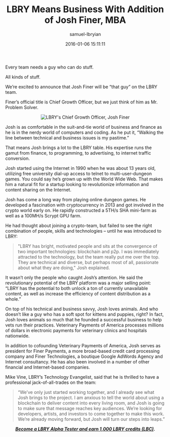 ﻿---
author: samuel-lbryian
title: LBRY Means Business With Addition of Josh Finer, MBA
date: '2016-01-06 15:11:11'
---

Every team needs a guy who can do stuff.

All kinds of stuff.

We’re excited to announce that Josh Finer will be “that guy” on the LBRY team.

Finer’s official title is Chief Growth Officer, but we just think of him as Mr. Problem Solver.

<p style="text-align: center;"><img src="https://i.imgur.com/EJxY422.jpg" alt="LBRY's Chief Growth Officer, Josh Finer"></p>

Josh is as comfortable in the suit-and-tie world of business and finance as he is in the nerdy world of computers and coding. As he put it, “Walking the line between technical and business issues is my pastime.”

That means Josh brings a lot to the LBRY table. His expertise runs the gamut from finance, to programming, to advertising, to internet traffic conversion.

Josh started using the Internet in 1990 when he was about 13 years old, utilizing free university dial-up access to telnet to multi-user-dungeon games. You could say he’s grown up with the World Wide Web. That makes him a natural fit for a startup looking to revolutionize information and content sharing on the Internet.

Josh has come a long way from playing online dungeon games. He developed a fascination with cryptocurrency in 2013 and got involved in the crypto world early on. He rapidly constructed a 5TH/s SHA mini-farm as well as a 100MH/s Scrypt GPU farm.

He had thought about joining a crypto-team, but failed to see the right combination of people, skills and technologies – until he was introduced to LBRY:

> "LBRY has bright, motivated people and sits at the convergence of two important technologies: blockchain and p2p. I was immediately attracted to the technology, but the team really put me over the top. They are technical and diverse, but perhaps most of all, passionate about what they are doing," Josh explained.

It wasn’t only the people who caught Josh’s attention. He said the revolutionary potential of the LBRY platform was a major selling point: “LBRY has the potential to both unlock a ton of currently unavailable content, as well as increase the efficiency of content distribution as a whole.”

On top of his technical and business savvy, Josh loves animals. And who doesn’t like a guy who has a soft spot for kittens and puppies, right? In fact, Josh loves animals so much that he founded a successful business to help vets run their practices. Veterinary Payments of America processes millions of dollars in electronic payments for veterinary clinics and hospitals nationwide.

In addition to cofounding Veterinary Payments of America, Josh serves as president for Finer Payments, a more broad-based credit card processing company and Finer Technologies, a boutique Google AdWords Agency and Internet consultancy. He has also been involved in a number of other financial and Internet-based companies.

Mike Vine, LBRY’s Technology Evangelist, said that he is thrilled to have a professional jack-of-all-trades on the team:

> “We’ve only just started working together, and I already see what Josh brings to the project. I am anxious to tell the world about using a blockchain to deliver content into every living room, and Josh is going to make sure that message reaches key audiences. We’re looking for developers, artists, and investors to come together to make this work. We’re already moving forward, but Josh will turn our steps into leaps.”


***<p style="text-align: center;">[Become a LBRY Alpha Tester and earn 1,000 LBRY credits (LBC)](https://lbry.io/get).</p>***
